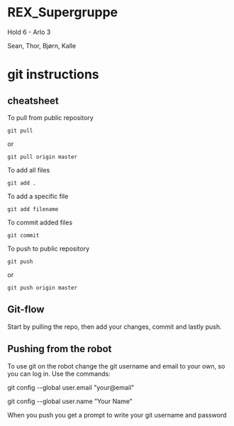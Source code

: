 # REX_Supergruppe
Hold 6 - Arlo 3

Sean, Thor, Bjørn, Kalle

# git instructions
## cheatsheet
To pull from public repository
```
git pull
```
or 
```
git pull origin master
```

To add all files
```
git add .
```
To add a specific file
```
git add filename
```
To commit added files
```
git commit
```

To push to public repository
```
git push 
```
or
```
git push origin master
```
## Git-flow
Start by pulling the repo, then add your changes, commit and lastly push.
## Pushing from the robot
To use git on the robot change the git username and email to your own, so you can log in.
Use the commands:

git config --global user.email "your@email"

git config --global user.name "Your Name"

When you push you get a prompt to write your git username and password
